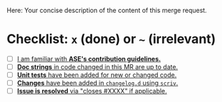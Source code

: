 Here: Your concise description of the content of this merge request.

# Checklist: `x` (done) or `~` (irrelevant)

- [ ] [I am familiar with **ASE's contribution guidelines.**](https://wiki.fysik.dtu.dk/ase/development/contribute.html)
- [ ] [**Doc strings** in code changed in this MR are up to date.](https://wiki.fysik.dtu.dk/ase/development/python_codingstandard.html#writing-documentation-in-the-code)
- [ ] [**Unit tests** have been added for new or changed code.](https://wiki.fysik.dtu.dk/ase/development/tests.html)
- [ ] [**Changes** have been added in `changelog.d` using `scriv`.](https://wiki.fysik.dtu.dk/ase/development/writing_changelog.html)
- [ ] [**Issue is resolved** via "closes #XXXX" if applicable.](https://docs.gitlab.com/ee/user/project/issues/managing_issues.html#closing-issues-automatically)
